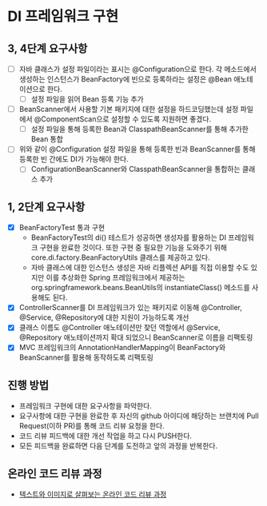 # DI 프레임워크 구현

## 3, 4단계 요구사항
- [ ] 자바 클래스가 설정 파일이라는 표시는 @Configuration으로 한다. 각 메소드에서 생성하는 인스턴스가 BeanFactory에 빈으로 등록하라는 설정은 @Bean 애노테이션으로 한다.
  - [ ] 설정 파일을 읽어 Bean 등록 기능 추가
- [ ] BeanScanner에서 사용할 기본 패키지에 대한 설정을 하드코딩했는데 설정 파일에서 @ComponentScan으로 설정할 수 있도록 지원하면 좋겠다.
  - [ ] 설정 파일을 통해 등록한 Bean과 ClasspathBeanScanner를 통해 추가한 Bean 통합
- [ ] 위와 같이 @Configuration 설정 파일을 통해 등록한 빈과 BeanScanner를 통해 등록한 빈 간에도 DI가 가능해야 한다.
  - [ ] ConfigurationBeanScanner와 ClasspathBeanScanner을 통합하는 클래스 추가

## 1, 2단계 요구사항
- [x] BeanFactoryTest 통과 구현
  - BeanFactoryTest의 di() 테스트가 성공하면 생성자를 활용하는 DI 프레임워크 구현을 완료한 것이다. 또한 구현 중 필요한 기능을 도와주기 위해 core.di.factory.BeanFactoryUtils 클래스를 제공하고 있다.
  - 자바 클래스에 대한 인스턴스 생성은 자바 리플렉션 API를 직접 이용할 수도 있지만 이를 추상화한 Spring 프레임워크에서 제공하는org.springframework.beans.BeanUtils의 instantiateClass() 메소드를 사용해도 된다.
- [x] ControllerScanner를 DI 프레임워크가 있는 패키지로 이동해 @Controller, @Service, @Repository에 대한 지원이 가능하도록 개선
- [x] 클래스 이름도 @Controller 애노테이션만 찾던 역할에서 @Service, @Repository 애노테이션까지 확대 되었으니 BeanScanner로 이름을 리팩토링
- [x] MVC 프레임워크의 AnnotationHandlerMapping이 BeanFactory와 BeanScanner를 활용해 동작하도록 리팩토링

## 진행 방법
* 프레임워크 구현에 대한 요구사항을 파악한다.
* 요구사항에 대한 구현을 완료한 후 자신의 github 아이디에 해당하는 브랜치에 Pull Request(이하 PR)를 통해 코드 리뷰 요청을 한다.
* 코드 리뷰 피드백에 대한 개선 작업을 하고 다시 PUSH한다.
* 모든 피드백을 완료하면 다음 단계를 도전하고 앞의 과정을 반복한다.

## 온라인 코드 리뷰 과정
* [텍스트와 이미지로 살펴보는 온라인 코드 리뷰 과정](https://github.com/next-step/nextstep-docs/tree/master/codereview)
